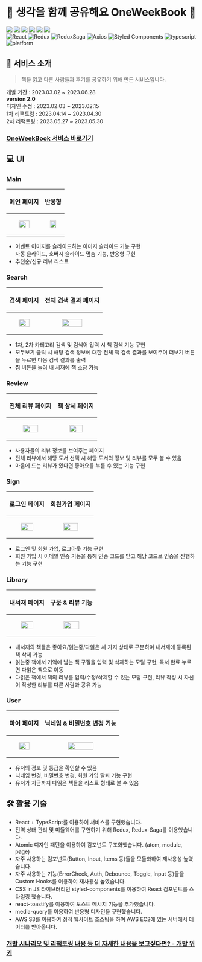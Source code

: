 <h1 align="center">📖 생각을 함께 공유해요 OneWeekBook 📖</h1>
<div>
<img src="https://img.shields.io/badge/React-61DAFB?style=flat-square&logo=React&logoColor=white"/>
<img src="https://img.shields.io/badge/Redux-764ABC?style=flat-square&logo=Redux&logoColor=white"/>
<img src="https://img.shields.io/badge/Redux Saga-47A248?style=flat-square&logo=Redux-Saga&logoColor=white"/>
<img src="https://img.shields.io/badge/TypeScript-blue?style=flat-square&logo=TypeScript&logoColor=white"/>
<img src="https://img.shields.io/badge/Webpack-8DD6F9?style=flat-square&logo=Webpack&logoColor=white"/>
<img src="https://img.shields.io/badge/Amazon S3-232F3E?style=flat-square&logo=Amazon AWS&logoColor=white"/>
<div>
<img alt="React" src="https://img.shields.io/badge/React-18.2.0-red.svg"> <img alt="Redux" src="https://img.shields.io/badge/Redux-7.2.6-9cf.svg"> <img alt="ReduxSaga" src="https://img.shields.io/badge/Redux Saga-1.1.3-9cf.svg">  <img alt="Axios" src="https://img.shields.io/badge/Axios-0.26.1-red.svg"> <img alt="Styled Components" src="https://img.shields.io/badge/Styled Components-5.3.5-green.svg"> <img alt="typescript" src="https://img.shields.io/badge/typescript-4.7.4-blue.svg"> <img alt="platform" src="https://img.shields.io/badge/platform-Web-orange.svg">
  
## 👦 서비스 소개

> 책을 읽고 다른 사람들과 후기를 공유하기 위해 만든 서비스입니다.
  
개발 기간 : 2023.03.02 ~ 2023.06.28  
**version 2.0**  
디자인 수정 : 2023.02.03 ~ 2023.02.15  
1차 리팩토링 : 2023.04.14 ~ 2023.04.30  
2차 리팩토링 : 2023.05.27 ~ 2023.05.30  

### [OneWeekBook 서비스 바로가기](http://oneweekbook.s3-website.ap-northeast-2.amazonaws.com/)

## 💻 UI

### Main

|<p align="center">메인 페이지</p>|<p align="center">반응형</p>|
|------|------|
|<p align="center"><img src="https://github.com/OneWeekBook/OneWeekBook_FE/assets/49552804/ce308004-1aa8-4491-b6ec-2d6578874747.gif" width=60%/></p> |<p align="center"><img src="https://github.com/OneWeekBook/OneWeekBook_FE/assets/49552804/9a06ef3e-8c2a-446a-9710-a098aa8ce709.gif" width=60%/></p> |

- 이벤트 이미지를 슬라이드하는 이미지 슬라이드 기능 구현  
  자동 슬라이드, 호버시 슬라이드 멈춤 기능, 반응형 구현
- 추천순/신규 리뷰 리스트 
  
### Search
  
|<p align="center">검색 페이지</p>|<p align="center">전체 검색 결과 페이지</p>|
|------|------|
|<p align="center"><img src="https://github.com/OneWeekBook/OneWeekBook_FE/assets/49552804/dd00aefb-26a4-48d8-9c71-3f4adb05409a.gif" width=60%/></p> |<p align="center"><img src="https://github.com/OneWeekBook/OneWeekBook_FE/assets/49552804/82d84c5c-c7d1-4b66-ba46-a89b9ae34ba8.gif" width=60%/></p> |
  
- 1차, 2차 카테고리 검색 및 검색어 입력 시 책 검색 기능 구현
- 모두보기 클릭 시 해당 검색 정보에 대한 전체 책 검색 결과를 보여주며 더보기 버튼을 누르면 다음 검색 결과를 출력
- 찜 버튼을 눌러 내 서재에 책 소장 가능
  
### Review
|<p align="center">전체 리뷰 페이지</p>|<p align="center">책 상세 페이지</p>|
|------|------|
|<p align="center"><img src="https://github.com/OneWeekBook/OneWeekBook_FE/assets/49552804/14df81ef-79f2-4df7-9463-be297e8b3cf9.gif" width=60%/></p> |<p align="center"><img src="https://github.com/OneWeekBook/OneWeekBook_FE/assets/49552804/69170cb4-6368-4dc6-889d-cec7d552556c.gif" width=60%/></p> |
  
- 사용자들의 리뷰 정보를 보여주는 페이지
- 전체 리뷰에서 해당 도서 선택 시 해당 도서의 정보 및 리뷰를 모두 볼 수 있음
- 마음에 드는 리뷰가 있다면 좋아요를 누를 수 있는 기능 구현
  
### Sign
|<p align="center">로그인 페이지</p>|<p align="center">회원가입 페이지</p>|
|------|------|
|<p align="center"><img src="https://github.com/OneWeekBook/OneWeekBook_FE/assets/49552804/7be05ca2-583a-4167-bc57-1563defa988e.gif" width=60%/></p> |<p align="center"><img src="https://github.com/OneWeekBook/OneWeekBook_FE/assets/49552804/c2570930-2a39-4b79-9308-97f5f8013843.gif" width=60%/></p> |
  
- 로그인 및 회원 가입, 로그아웃 기능 구현
- 회원 가입 시 이메일 인증 기능을 통해 인증 코드를 받고 해당 코드로 인증을 진행하는 기능 구현

### Library
|<p align="center">내서재 페이지</p>|<p align="center">구문 & 리뷰 기능</p>|
|------|------|
|<p align="center"><img src="https://github.com/OneWeekBook/OneWeekBook_FE/assets/49552804/d0edbf2a-d333-4d89-9042-a570bd1c6d72.gif" width=60%/></p> |<p align="center"><img src="https://github.com/OneWeekBook/OneWeekBook_FE/assets/49552804/c55db0a3-8566-45b5-88be-918cae2ac18e.gif" width=60%/></p> |
  
- 내서재의 책들은 좋아요/읽는중/다읽은 세 가지 상태로 구분하며 내서재에 등록된 책 삭제 가능
- 읽는중 책에서 기억에 남는 책 구절을 입력 및 삭제하는 모달 구현, 독서 완료 누르면 다읽은 책으로 이동
- 다읽은 책에서 책의 리뷰를 입력/수정/삭제할 수 있는 모달 구현, 리뷰 작성 시 자신이 작성한 리뷰를 다른 사람과 공유 가능

### User
|<p align="center">마이 페이지</p>|<p align="center">닉네임 & 비밀번호 변경 기능</p>|
|------|------|
|<p align="center"><img src="https://github.com/OneWeekBook/OneWeekBook_FE/assets/49552804/173b24ed-c66d-4c3c-bc2c-8377c259c754.gif" width=60%/></p> |<p align="center"><img src="https://github.com/OneWeekBook/OneWeekBook_FE/assets/49552804/d7002130-79eb-4a63-bd00-939cb682faf6.gif" width=60%/></p> |
  
- 유저의 정보 및 등급을 확인할 수 있음
- 닉네임 변경, 비밀번호 변경, 회원 가입 탈퇴 기능 구현
- 유저가 지금까지 다읽은 책들을 리스트 형태로 볼 수 있음
  
## 🛠 활용 기술

- React + TypeScript를 이용하여 서비스를 구현했습니다.
- 전역 상태 관리 및 미들웨어를 구현하기 위해 Redux, Redux-Saga를 이용했습니다.  
- Atomic 디자인 패턴을 이용하여 컴포넌트 구조화했습니다. (atom, module, page)  
- 자주 사용하는 컴포넌트(Button, Input, Items 등)들을 모듈화하여 재사용성 높였습니다.
- 자주 사용하는 기능(ErrorCheck, Auth, Debounce, Toggle, Input 등)들을 Custom Hooks를 이용하여 재사용성 높였습니다.
- CSS in JS 라이브러리인 styled-components를 이용하여 React 컴포넌트를 스타일링 했습니다.
- react-toastify를 이용하여 토스트 메시지 기능을 추가했습니다. 
- media-query를 이용하여 반응형 디자인을 구현했습니다.
- AWS S3를 이용하여 정적 웹사이트 호스팅을 하며 AWS EC2에 있는 서버에서 데이터를 받아옵니다.

### [개발 시나리오 및 리팩토링 내용 등 더 자세한 내용을 보고싶다면? - 개발 위키](https://github.com/OneWeekBook/OneWeekBook_FE/wiki)
